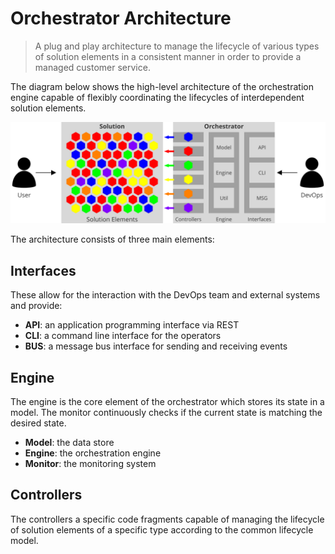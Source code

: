 Orchestrator Architecture
=========================

> A plug and play architecture to manage the lifecycle of various types of
solution elements in a consistent manner in order to provide a managed customer
service.

The diagram below shows the high-level architecture of the orchestration engine
capable of flexibly coordinating the lifecycles of interdependent solution
elements.

<img src="./assets/orchestrator.svg" alt="Orchestrator" width="620"/>

The architecture consists of three main elements:

Interfaces
----------
These allow for the interaction with the DevOps team and external systems and provide:

  - **API**: an application programming interface via REST
  - **CLI**: a command line interface for the operators
  - **BUS**: a message bus interface for sending and receiving events

Engine
------
The engine is the core element of the orchestrator which stores its state
in a model. The monitor continuously checks if the current state is matching
the desired state.

- **Model**: the data store
- **Engine**: the orchestration engine
- **Monitor**: the monitoring system


Controllers
-----------
The controllers a specific code fragments capable of managing the lifecycle
of solution elements of a specific type according to the common lifecycle
model.
